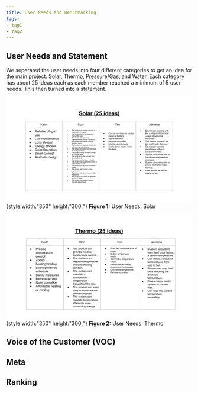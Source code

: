 ```yaml
---
title: User Needs and Benchmarking
tags:
- tag1
- tag2
---
```

## User Needs and Statement

We seperated the user needs into four different categories to get an idea for the main project: Solar, Thermo, Pressure/Gas, and Water. Each category has about 25 ideas each as each member reached a minimum of 5 user needs. This then turned into a statement.

![User Need: Solar](https://raw.githubusercontent.com/EGR304-2025-F-105/Team105.github.io/refs/heads/main/docs/image/UBNI1.pdf%20(1).png){style width:"350" height:"300;"}
**Figure 1:** User Needs: Solar 

![User Need: Thermo](https://raw.githubusercontent.com/EGR304-2025-F-105/Team105.github.io/refs/heads/main/docs/image/UBNI2.png){style width:"350" height:"300;"}
**Figure 2:** User Needs: Thermo


## Voice of the Customer (VOC) 




## Meta


## Ranking


